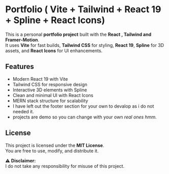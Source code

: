 # Portfolio ( Vite + Tailwind + React 19 + Spline + React Icons)

This is a personal **portfolio project** built with the **React , Tailwind and Framer-Motion**.  
It uses **Vite** for fast builds, **Tailwind CSS** for styling, **React 19**, **Spline** for 3D assets, and **React Icons** for UI enhancements.

## Features

- Modern React 19 with Vite
- Tailwind CSS for responsive design
- Interactive 3D elements with Spline
- Clean and minimal UI with React Icons
- MERN stack structure for scalability
- I have left out the footer section for your own to devalop as i do not needed it.
- projects are demo so you can change with your own _real ones hmm._

## License

This project is licensed under the **MIT License**.  
You are free to use, modify, and distribute it.

⚠️ **Disclaimer:**  
I do not take any responsibility for misuse of this project.
